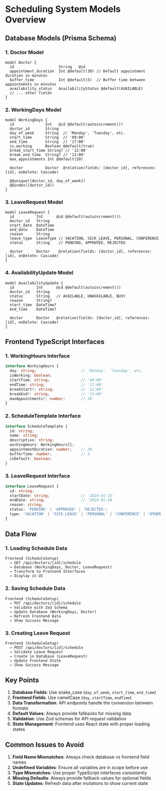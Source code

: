 # Scheduling System Models Overview

## Database Models (Prisma Schema)

### 1. Doctor Model
```prisma
model Doctor {
  id                    String   @id
  appointment_duration  Int @default(30) // Default appointment duration in minutes
  buffer_time           Int @default(5)  // Buffer time between appointments in minutes
  availability_status   AvailabilityStatus @default(AVAILABLE)
  // ... other fields
}
```

### 2. WorkingDays Model
```prisma
model WorkingDays {
  id              Int   @id @default(autoincrement())
  doctor_id       String
  day_of_week     String  // 'Monday', 'Tuesday', etc.
  start_time      String  // '09:00'
  end_time        String  // '17:00'
  is_working      Boolean @default(true)
  break_start_time String? // '12:00'
  break_end_time  String? // '13:00'
  max_appointments Int @default(20)
  
  doctor          Doctor  @relation(fields: [doctor_id], references: [id], onDelete: Cascade)
  
  @@unique([doctor_id, day_of_week])
  @@index([doctor_id])
}
```

### 3. LeaveRequest Model
```prisma
model LeaveRequest {
  id          Int      @id @default(autoincrement())
  doctor_id   String
  start_date  DateTime
  end_date    DateTime
  reason      String
  leave_type  LeaveType // VACATION, SICK_LEAVE, PERSONAL, CONFERENCE
  status      String    // PENDING, APPROVED, REJECTED
  
  doctor      Doctor    @relation(fields: [doctor_id], references: [id], onDelete: Cascade)
}
```

### 4. AvailabilityUpdate Model
```prisma
model AvailabilityUpdate {
  id          Int      @id @default(autoincrement())
  doctor_id   String
  status      String   // AVAILABLE, UNAVAILABLE, BUSY
  reason      String?
  start_time  DateTime?
  end_time    DateTime?
  
  doctor      Doctor   @relation(fields: [doctor_id], references: [id], onDelete: Cascade)
}
```

## Frontend TypeScript Interfaces

### 1. WorkingHours Interface
```typescript
interface WorkingHours {
  day: string;                    // 'Monday', 'Tuesday', etc.
  isWorking: boolean;
  startTime: string;              // '09:00'
  endTime: string;                // '17:00'
  breakStart?: string;            // '12:00'
  breakEnd?: string;              // '13:00'
  maxAppointments?: number;       // 20
}
```

### 2. ScheduleTemplate Interface
```typescript
interface ScheduleTemplate {
  id: string;
  name: string;
  description: string;
  workingHours: WorkingHours[];
  appointmentDuration: number;    // 30
  bufferTime: number;             // 5
  isDefault: boolean;
}
```

### 3. LeaveRequest Interface
```typescript
interface LeaveRequest {
  id: string;
  startDate: string;              // '2024-01-15'
  endDate: string;                // '2024-01-20'
  reason: string;
  status: 'PENDING' | 'APPROVED' | 'REJECTED';
  type: 'VACATION' | 'SICK_LEAVE' | 'PERSONAL' | 'CONFERENCE' | 'OTHER';
}
```

## Data Flow

### 1. Loading Schedule Data
```
Frontend (ScheduleSetup) 
  → GET /api/doctors/[id]/schedule
  → Database (WorkingDays, Doctor, LeaveRequest)
  → Transform to Frontend Interfaces
  → Display in UI
```

### 2. Saving Schedule Data
```
Frontend (ScheduleSetup)
  → PUT /api/doctors/[id]/schedule
  → Validate with Zod Schema
  → Update Database (WorkingDays, Doctor)
  → Refresh Frontend Data
  → Show Success Message
```

### 3. Creating Leave Request
```
Frontend (ScheduleSetup)
  → POST /api/doctors/[id]/schedule
  → Validate Leave Request
  → Create in Database (LeaveRequest)
  → Update Frontend State
  → Show Success Message
```

## Key Points

1. **Database Fields**: Use snake_case (`day_of_week`, `start_time`, `end_time`)
2. **Frontend Fields**: Use camelCase (`day`, `startTime`, `endTime`)
3. **Data Transformation**: API endpoints handle the conversion between formats
4. **Default Values**: Always provide fallbacks for missing data
5. **Validation**: Use Zod schemas for API request validation
6. **State Management**: Frontend uses React state with proper loading states

## Common Issues to Avoid

1. **Field Name Mismatches**: Always check database vs frontend field names
2. **Undefined Variables**: Ensure all variables are in scope before use
3. **Type Mismatches**: Use proper TypeScript interfaces consistently
4. **Missing Defaults**: Always provide fallback values for optional fields
5. **State Updates**: Refresh data after mutations to show current state
